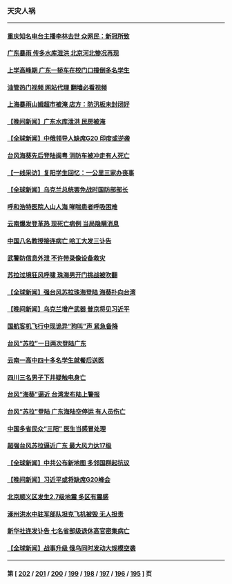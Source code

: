 ### 天灾人祸
---
#### [重庆知名电台主播李林去世 众网民：新冠所致](../../pages/ncid280/n14067360.md?09060845) 
#### [广东暴雨 传多水库泄洪 北京河北惨况再现](../../pages/ncid280/n14067453.md?09060845) 
#### [上学高峰期 广东一轿车在校门口撞倒多名学生](../../pages/ncid280/n14067387.md?09060845) 
#### [油管热门视频 网站代理 翻墙必看视频](http://138.2.39.72:81/youtube.html?epic-marker?09060845)
#### [上海暴雨山姆超市被淹 店方：防汛板未封闭好](../../pages/ncid280/n14067349.md?09060845) 
#### [【晚间新闻】广东水库泄洪 民房被淹](../../pages/ncid280/n14067333.md?09060845) 
#### [【全球新闻】中俄领导人缺席G20 印度或逆袭](../../pages/ncid280/n14067334.md?09060845) 
#### [台风海葵先后登陆闽粤 消防车被冲走有人死亡](../../pages/ncid280/n14067158.md?09060845) 
#### [【一线采访】复阳学生回忆：一公里三家办丧事](../../pages/ncid280/n14065898.md?09060845) 
#### [【全球新闻】乌克兰总统罢免战时国防部部长](../../pages/ncid280/n14066738.md?09060845) 
#### [呼和浩特医院人山人海 哮喘患者呼吸困难](../../pages/ncid280/n14066268.md?09060845) 
#### [云南爆发登革热 现死亡病例 当局隐瞒消息](../../pages/ncid280/n14066200.md?09060845) 
#### [中国八名教授接连病亡 哈工大发三讣告](../../pages/ncid280/n14066050.md?09060845) 
#### [武警防信息外泄 不许带录像设备救灾](../../pages/ncid280/n14066025.md?09060845) 
#### [苏拉过境狂风呼啸 珠海男开门挑战被吹翻](../../pages/ncid280/n14065845.md?09060845) 
#### [【全球新闻】强台风苏拉珠海登陆 海葵扑向台湾](../../pages/ncid280/n14065849.md?09060845) 
#### [【晚间新闻】乌克兰增产武器 普京将见习近平](../../pages/ncid280/n14065848.md?09060845) 
#### [国航客机飞行中现诡异“狗叫”声 紧急备降](../../pages/ncid280/n14065808.md?09060845) 
#### [台风“苏拉”一日两次登陆广东](../../pages/ncid280/n14065788.md?09060845) 
#### [云南一高中四十多名学生就餐后送医](../../pages/ncid280/n14065783.md?09060845) 
#### [四川三名男子下井疑触电身亡](../../pages/ncid280/n14065748.md?09060845) 
#### [台风“海葵”逼近 台湾发布陆上警报](../../pages/ncid280/n14065635.md?09060845) 
#### [台风“苏拉”登陆 广东海陆空停运 有人员伤亡](../../pages/ncid280/n14065653.md?09060845) 
#### [中国多省民众“三阳” 医生当感冒处理](../../pages/ncid280/n14065276.md?09060845) 
#### [超强台风苏拉逼近广东 最大风力达17级](../../pages/ncid280/n14065205.md?09060845) 
#### [【全球新闻】中共公布新地图 多邻国群起抗议](../../pages/ncid280/n14065190.md?09060845) 
#### [【晚间新闻】习近平或将缺席G20峰会](../../pages/ncid280/n14065191.md?09060845) 
#### [北京顺义区发生2.7级地震 多区有震感](../../pages/ncid280/n14065153.md?09060845) 
#### [涿州洪水中驻军部队坦克飞机被毁 无人担责](../../pages/ncid280/n14064949.md?09060845) 
#### [新华社连发讣告 七名省部级退休高官密集病亡](../../pages/ncid280/n14064842.md?09060845) 
#### [【全球新闻】战事升级 俄乌同时发动大规模空袭](../../pages/ncid280/n14064551.md?09060845) 

---
#### 第 [ [202](./202.md?09060845) / [201](./201.md?09060845) / [200](./200.md?09060845) / [199](./199.md?09060845) / [198](./198.md?09060845) / [197](./197.md?09060845) / [196](./196.md?09060845) / [195](./195.md?09060845) ] 页
